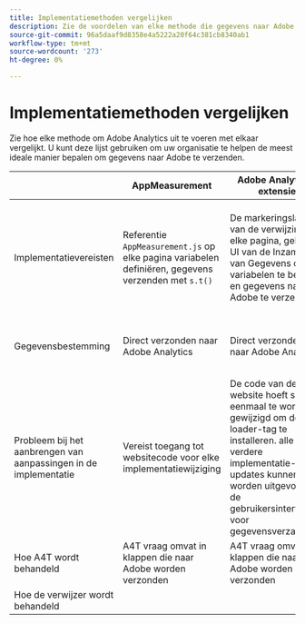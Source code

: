 ```yaml
---
title: Implementatiemethoden vergelijken
description: Zie de voordelen van elke methode die gegevens naar Adobe Analytics verzendt.
source-git-commit: 96a5daaf9d8358e4a5222a20f64c381cb8340ab1
workflow-type: tm+mt
source-wordcount: '273'
ht-degree: 0%

---
```


# Implementatiemethoden vergelijken

Zie hoe elke methode om Adobe Analytics uit te voeren met elkaar vergelijkt. U kunt deze lijst gebruiken om uw organisatie te helpen de meest ideale manier bepalen om gegevens naar Adobe te verzenden.

|  | AppMeasurement | Adobe Analytics-extensie | Web SDK | Web SDK-extensie |
| --- | --- | --- | --- | --- |
| Implementatievereisten | Referentie `AppMeasurement.js` op elke pagina variabelen definiëren, gegevens verzenden met `s.t()` | De markeringslader van de verwijzing op elke pagina, gebruik UI van de Inzameling van Gegevens om variabelen te bepalen en gegevens naar Adobe te verzenden | Referentie `Alloy.js` op elke pagina, gebruik `alloy("sendEvent",{})` om een JSON-object te verzenden dat de gewenste gegevens bevat | De markeringslader van de verwijzing op elke pagina, gebruik de UI van de Inzameling van Gegevens om het JSON voorwerp tot stand te brengen om gegevens te verzenden |
| Gegevensbestemming | Direct verzonden naar Adobe Analytics | Direct verzonden naar Adobe Analytics | Verzonden naar Adobe Experience Platform Edge, die gegevens doorstuurt naar Adobe Analytics | Verzonden naar Adobe Experience Platform Edge, die gegevens doorstuurt naar Adobe Analytics |
| Probleem bij het aanbrengen van aanpassingen in de implementatie | Vereist toegang tot websitecode voor elke implementatiewijziging | De code van de website hoeft slechts eenmaal te worden gewijzigd om de loader-tag te installeren. alle verdere implementatie-updates kunnen worden uitgevoerd in de gebruikersinterface voor gegevensverzameling | Vereist toegang tot websitecode voor elke implementatiewijziging | De code van de website hoeft slechts eenmaal te worden gewijzigd om de loader-tag te installeren. alle verdere implementatie-updates kunnen worden uitgevoerd in de gebruikersinterface voor gegevensverzameling |
| Hoe A4T wordt behandeld | A4T vraag omvat in klappen die naar Adobe worden verzonden | A4T vraag omvat in klappen die naar Adobe worden verzonden | A4T-aanroepen worden verzonden als afzonderlijke treffers | A4T-aanroepen worden verzonden als afzonderlijke treffers |
| Hoe de verwijzer wordt behandeld |